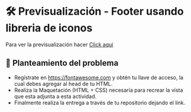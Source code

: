 # 🛠️ Previsualización - Footer usando libreria de iconos
Para ver la previsualización hacer <a href="https://d4lion.github.io/Nodo_Aztro_Daniel_Martinez_Tamayo/prueba_4/">Click aquí</a>

## 🧠 Planteamiento del problema 
- Regístrate en https://fontawesome.com y obtén tu llave de acceso, la cual debes agregar al head de tu HTML.
- Realiza la Maquetación (HTML + CSS) necesaria para recrear la vista que esta adjunta a esta actividad.
- Finalmente realiza la entrega a través de tu repositorio dejando el link.

